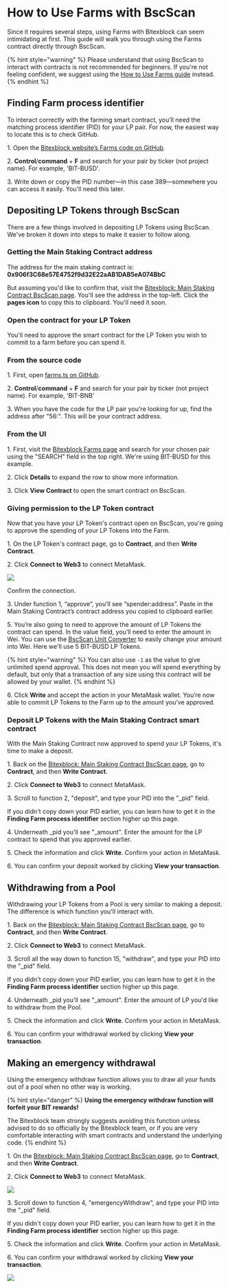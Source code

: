 # How to Use Farms with BscScan


Since it requires several steps, using Farms with Bitexblock can seem intimidating at first. This guide will walk you through using the Farms contract directly through BscScan.

{% hint style="warning" %}
Please understand that using BscScan to interact with contracts is not recommended for beginners. If you're not feeling confident, we suggest using the [How to Use Farms guide](https://docs.bitexblock.com/products/yield-farming/how-to-use-farms) instead.
{% endhint %}

## Finding Farm process identifier

To interact correctly with the farming smart contract, you’ll need the matching process identifier (PID) for your LP pair. For now, the easiest way to locate this is to check GitHub.

1\. Open the [Bitexblock website’s Farms code on GitHub](https://github.com/bitexblock/bitexblock-frontend/blob/master/src/config/constants/farms.ts).

2\. **Control**/**command** + **F** and search for your pair by ticker (not project name). For example, 'BIT-BUSD'.


3\. Write down or copy the PID number—in this case 389—somewhere you can access it easily. You'll need this later.

## Depositing LP Tokens through BscScan

There are a few things involved in depositing LP Tokens using BscScan. We've broken it down into steps to make it easier to follow along.

### Getting the Main Staking Contract address

The address for the main staking contract is: **0x906f3C68e57E4752f9d32E22aAB1DAB5eA074BbC**

But assuming you'd like to confirm that, visit the [Bitexblock: Main Staking Contract BscScan page](https://bscscan.com/address/0x906f3C68e57E4752f9d32E22aAB1DAB5eA074BbC#writeContract). You'll see the address in the top-left. Click the **pages icon** to copy this to clipboard. You'll need it soon.


### Open the contract for your LP Token

You'll need to approve the smart contract for the LP Token you wish to commit to a farm before you can spend it.

### From the source code

1\. First, open [farms.ts on GitHub](https://github.com/bitexblock/bitexblock-frontend/blob/master/src/config/constants/farms.ts).

2\. **Control**/**command** + **F** and search for your pair by ticker (not project name). For example, 'BIT-BNB'


3\. When you have the code for the LP pair you're looking for up, find the address after "56:". This will be your contract address.


### From the UI

1\. First, visit the [Bitexblock Farms page](https://dex.bitexblock.com/farms) and search for your chosen pair using the "SEARCH" field in the top right. We're using BIT-BUSD for this example.


2\. Click **Details** to expand the row to show more information.


3\. Click **View Contract** to open the smart contract on BscScan.


### Giving permission to the LP Token contract

Now that you have your LP Token's contract open on BscScan, you're going to approve the spending of your LP Tokens into the Farm.

1\. On the LP Token's contract page, go to **Contract**, and then **Write Contract**.


2\. Click **Connect to Web3** to connect MetaMask.

![](https://lh4.googleusercontent.com/IRXfcKBWmlH8o7gDE9ThGrKuc2DHZSNb-SxF93VSTkCdv2JjtdvKciPb5jom4Uv-ngpPMrrGQI1XuM6H2SuN81NMxGLzoHAye5YgvUzR9YSM6ElZs6e3A-fpnMT21PKyJmV2F1IZ)

Confirm the connection.

3\. Under function 1, “approve”, you’ll see “spender:address”. Paste in the Main Staking Contract’s contract address you copied to clipboard earlier.


5\. You’re also going to need to approve the amount of LP Tokens the contract can spend. In the value field, you’ll need to enter the amount in Wei. You can use the [BscScan Unit Converter](https://www.bscscan.com/unitconverter) to easily change your amount into Wei. Here we'll use 5 BIT-BUSD LP Tokens.


{% hint style="warning" %}
You can also use `-1` as the value to give unlimited spend approval. This does not mean you will spend everything by default, but only that a transaction of any size using this contract will be allowed by your wallet.
{% endhint %}

6\. Click **Write** and accept the action in your MetaMask wallet. You’re now able to commit LP Tokens to the Farm up to the amount you’ve approved.

### Deposit LP Tokens with the Main Staking Contract smart contract

With the Main Staking Contract now approved to spend your LP Tokens, it's time to make a deposit.

1\. Back on the [Bitexblock: Main Staking Contract BscScan page](https://bscscan.com/address/0x906f3C68e57E4752f9d32E22aAB1DAB5eA074BbC#writeContract), go to **Contract**, and then **Write Contract**.


2\. Click **Connect to Web3** to connect MetaMask.

3\. Scroll to function 2, "deposit", and type your PID into the "\_pid" field.


If you didn't copy down your PID earlier, you can learn how to get it in the **Finding Farm process identifier** section higher up this page.

4\. Underneath \_pid you'll see "\_amount". Enter the amount for the LP contract to spend that you approved earlier.


5\. Check the information and click **Write**. Confirm your action in MetaMask.


6\. You can confirm your deposit worked by clicking **View your transaction**.


## Withdrawing from a Pool

Withdrawing your LP Tokens from a Pool is very similar to making a deposit. The difference is which function you'll interact with.

1\. Back on the [Bitexblock: Main Staking Contract BscScan page](https://bscscan.com/address/0x906f3C68e57E4752f9d32E22aAB1DAB5eA074BbC#writeContract), go to **Contract**, and then **Write Contract**.


2\. Click **Connect to Web3** to connect MetaMask.

3\. Scroll all the way down to function 15, "withdraw", and type your PID into the "\_pid" field.


If you didn't copy down your PID earlier, you can learn how to get it in the **Finding Farm process identifier** section higher up this page.

4\. Underneath \_pid you'll see "\_amount". Enter the amount of LP you'd like to withdraw from the Pool.


5\. Check the information and click **Write**. Confirm your action in MetaMask.


6\. You can confirm your withdrawal worked by clicking **View your transaction**.




## **Making an emergency withdrawal**

‌Using the emergency withdraw function allows you to draw all your funds out of a pool when no other way is working.

{% hint style="danger" %}
**Using the emergency withdraw function will forfeit your BIT rewards!**

The Bitexblock team strongly suggests avoiding this function unless advised to do so officially by the Bitexblock team, or if you are very comfortable interacting with smart contracts and understand the underlying code.
{% endhint %}

‌1. On the [Bitexblock: Main Staking Contract BscScan page](https://bscscan.com/address/0x906f3C68e57E4752f9d32E22aAB1DAB5eA074BbC#writeContract), go to **Contract**, and then **Write Contract**.


2\. Click **Connect to Web3** to connect MetaMask.

![](https://lh4.googleusercontent.com/IRXfcKBWmlH8o7gDE9ThGrKuc2DHZSNb-SxF93VSTkCdv2JjtdvKciPb5jom4Uv-ngpPMrrGQI1XuM6H2SuN81NMxGLzoHAye5YgvUzR9YSM6ElZs6e3A-fpnMT21PKyJmV2F1IZ)

‌3. Scroll down to function 4, "emergencyWithdraw", and type your PID into the "\_pid" field.


If you didn't copy down your PID earlier, you can learn how to get it in the **Finding Farm process identifier** section higher up this page.

5\. Check the information and click **Write**. Confirm your action in MetaMask.


6\. You can confirm your withdrawal worked by clicking **View your transaction**.

![](<../../.gitbook/assets/image (122)>)
